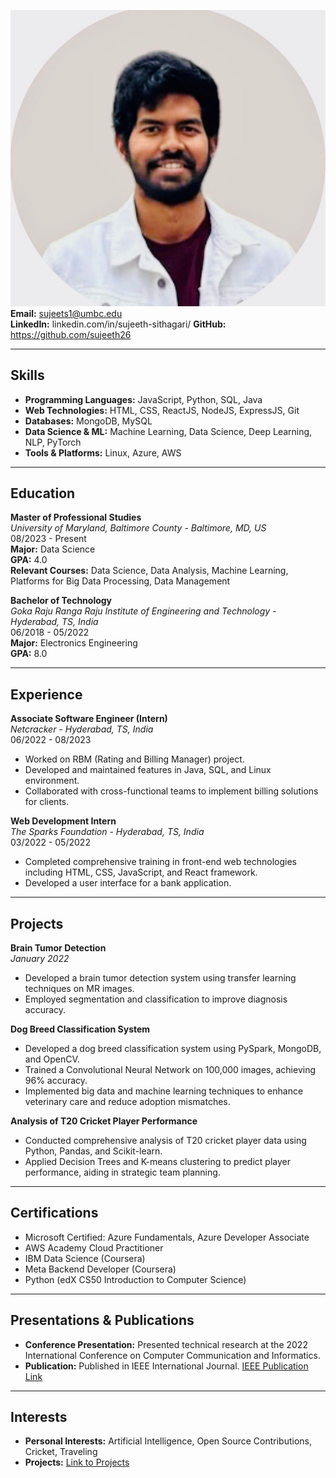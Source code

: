 

![SITHAGARI SUJEETH REDDY](Headshot.jpeg)
**Email:** sujeets1@umbc.edu  
**LinkedIn:** linkedin.com/in/sujeeth-sithagari/
**GitHub:** https://github.com/sujeeth26

---

## Skills

- **Programming Languages:** JavaScript, Python, SQL, Java
- **Web Technologies:** HTML, CSS, ReactJS, NodeJS, ExpressJS, Git
- **Databases:** MongoDB, MySQL
- **Data Science & ML:** Machine Learning, Data Science, Deep Learning, 
NLP, PyTorch
- **Tools & Platforms:** Linux, Azure, AWS

---

## Education

**Master of Professional Studies**  
*University of Maryland, Baltimore County - Baltimore, MD, US*  
08/2023 - Present  
**Major:** Data Science  
**GPA:** 4.0  
**Relevant Courses:** Data Science, Data Analysis, Machine Learning, 
Platforms for Big Data Processing, Data Management

**Bachelor of Technology**  
*Goka Raju Ranga Raju Institute of Engineering and Technology - Hyderabad, 
TS, India*  
06/2018 - 05/2022  
**Major:** Electronics Engineering  
**GPA:** 8.0

---

## Experience

**Associate Software Engineer (Intern)**  
*Netcracker - Hyderabad, TS, India*  
06/2022 - 08/2023  

- Worked on RBM (Rating and Billing Manager) project.
- Developed and maintained features in Java, SQL, and Linux environment.
- Collaborated with cross-functional teams to implement billing solutions 
for clients.

**Web Development Intern**  
*The Sparks Foundation - Hyderabad, TS, India*  
03/2022 - 05/2022  

- Completed comprehensive training in front-end web technologies including 
HTML, CSS, JavaScript, and React framework.
- Developed a user interface for a bank application.

---

## Projects

**Brain Tumor Detection**  
*January 2022*  
- Developed a brain tumor detection system using transfer learning 
techniques on MR images.
- Employed segmentation and classification to improve diagnosis accuracy.

**Dog Breed Classification System**  
- Developed a dog breed classification system using PySpark, MongoDB, and 
OpenCV.
- Trained a Convolutional Neural Network on 100,000 images, achieving 96% 
accuracy.
- Implemented big data and machine learning techniques to enhance 
veterinary care and reduce adoption mismatches.

**Analysis of T20 Cricket Player Performance**  
- Conducted comprehensive analysis of T20 cricket player data using 
Python, Pandas, and Scikit-learn.
- Applied Decision Trees and K-means clustering to predict player 
performance, aiding in strategic team planning.

---

## Certifications

- Microsoft Certified: Azure Fundamentals, Azure Developer Associate
- AWS Academy Cloud Practitioner
- IBM Data Science (Coursera)
- Meta Backend Developer (Coursera)
- Python (edX CS50 Introduction to Computer Science)

---

## Presentations & Publications

- **Conference Presentation:** Presented technical research at the 2022 
International Conference on Computer Communication and Informatics.
- **Publication:** Published in IEEE International Journal. [IEEE 
Publication Link](#)

---

## Interests

- **Personal Interests:** Artificial Intelligence, Open Source 
Contributions, Cricket, Traveling
- **Projects:** [Link to Projects](https://github.com/yourusername)

